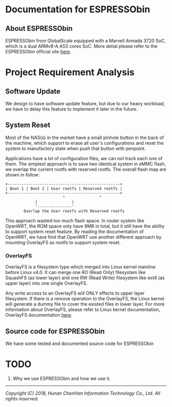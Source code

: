 Documentation for ESPRESSObin
=============================

About ESPRESSObin
-----------------

ESPRESSObin from GlobalScale equipped with a Marvell Armada 3720 SoC, which
is a dual ARMv8-A A53 cores SoC. More detial please refer to the ESPRESSObin
official site [here][espressobin.net].

Project Requirement Analysis
============================

Software Update
---------------

We design to have software update feature, but due to our heavy workload, we
have to delay this feature to implement it later in the future.

System Reset
------------

Most of the NAS(s) in the market have a small pinhole button in the back of
the machine, which support to erase all user's configurations and reset the
system to manufactory state when push that button with penpoint.

Applications have a lot of configuration files, we can not track each one of
them. The simplest approach is to save two identical system in eMMC flash, we
overlap the current rootfs with reserved rootfs. The overall flash map are
shown in follow:
```
+-------------------------------------------------+
| Boot 1 | Boot 2 | User rootfs | Reserved rootfs |
+-------------------------------------------------+
                         ^               ^
			 |               |
			 '---------------'
		Overlap the User rootfs with Reserved rootfs
```

This approach wasted too much flash space. In router system like OpenWRT, the
ROM space only have 8MB in total, but it still have the ability to support
system reset feature. By reading the documentation of OpenWRT, we have find
that OpenWRT use another different approach by mounting OverlayFS as rootfs to
support system reset.

### OverlayFS

OverlayFS is a filesystem type which merged into Linux kernel mainline before
Linux v4.0. It can merge one RO (Read Only) filesystem like SquashFS (as lower
layer) and one RW (Read Write) filesystem like ext4 (as upper layer) into one
single OverlayFS.

Any write access to an OverlayFS will ONLY effects to upper layer filesystem.
If there is a remove operation to the OverlayFS, the Linux kernel will
generate a dummy file to cover the existed files in lower layer. For more
information about OverlayFS, please refer to Linux kernel documentation,
OverlayFS documentation [here][OverlayFS].

Source code for ESPRESSObin
---------------------------

We have some tested and documented source code for ESPRESSObin 

TODO
====

1. Why we use ESPRESSObin and how we use it.

******

*Copyright (C) 2018, Hunan ChenHan Information Technology Co., Ltd. All rights reserved.*

[espressobin.net]: http://espressobin.net/ "ESPRESSObin"
[OverlayFS]: https://github.com/torvalds/linux/blob/master/Documentation/filesystems/overlayfs.txt "OverlayFS"
